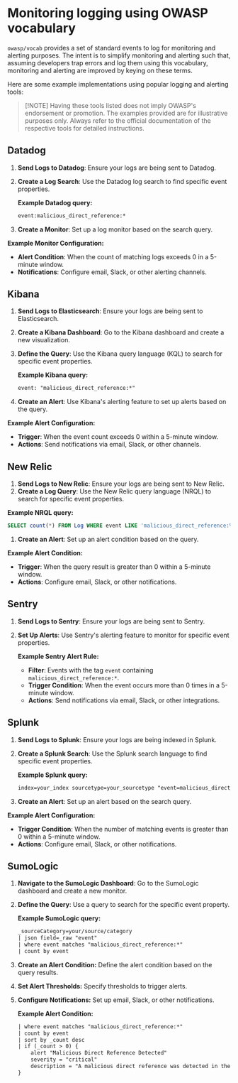 # Monitoring logging using OWASP vocabulary

`owasp/vocab` provides a set of standard events to log for monitoring and alerting purposes. The intent is to simplify monitoring and alerting such that, assuming developers trap errors and log them using this vocabulary, monitoring and alerting are improved by keying on these terms.

Here are some example implementations using popular logging and alerting tools:

> [!NOTE] Having these tools listed does not imply OWASP's endorsement or promotion. The examples provided are for illustrative purposes only. Always refer to the official documentation of the respective tools for detailed instructions.

## Datadog

1. **Send Logs to Datadog**: Ensure your logs are being sent to Datadog.
1. **Create a Log Search**: Use the Datadog log search to find specific event properties.

   **Example Datadog query:**

   ```txt
   event:malicious_direct_reference:*
   ```

1. **Create a Monitor**: Set up a log monitor based on the search query.

**Example Monitor Configuration:**

- **Alert Condition**: When the count of matching logs exceeds 0 in a 5-minute window.
- **Notifications**: Configure email, Slack, or other alerting channels.

## Kibana

1. **Send Logs to Elasticsearch**: Ensure your logs are being sent to Elasticsearch.
2. **Create a Kibana Dashboard**: Go to the Kibana dashboard and create a new visualization.
3. **Define the Query**: Use the Kibana query language (KQL) to search for specific event properties.

   **Example Kibana query:**

   ```txt
   event: "malicious_direct_reference:*"
   ```

4. **Create an Alert**: Use Kibana's alerting feature to set up alerts based on the query.

**Example Alert Configuration:**

- **Trigger**: When the event count exceeds 0 within a 5-minute window.
- **Actions**: Send notifications via email, Slack, or other channels.

## New Relic

1. **Send Logs to New Relic**: Ensure your logs are being sent to New Relic.
1. **Create a Log Query**: Use the New Relic query language (NRQL) to search for specific event properties.

**Example NRQL query:**

```sql
SELECT count(*) FROM Log WHERE event LIKE 'malicious_direct_reference:%'
```

1. **Create an Alert**: Set up an alert condition based on the query.

**Example Alert Condition:**

- **Trigger**: When the query result is greater than 0 within a 5-minute window.
- **Actions**: Configure email, Slack, or other notifications.

## Sentry

1. **Send Logs to Sentry**: Ensure your logs are being sent to Sentry.
2. **Set Up Alerts**: Use Sentry's alerting feature to monitor for specific event properties.

   **Example Sentry Alert Rule:**

   - **Filter**: Events with the tag `event` containing `malicious_direct_reference:*`.
   - **Trigger Condition**: When the event occurs more than 0 times in a 5-minute window.
   - **Actions**: Send notifications via email, Slack, or other integrations.

## Splunk

1. **Send Logs to Splunk**: Ensure your logs are being indexed in Splunk.
2. **Create a Splunk Search**: Use the Splunk search language to find specific event properties.

   **Example Splunk query:**

   ```txt
   index=your_index sourcetype=your_sourcetype "event=malicious_direct_reference:*"
   ```

3. **Create an Alert**: Set up an alert based on the search query.

**Example Alert Configuration:**

- **Trigger Condition**: When the number of matching events is greater than 0 within a 5-minute window.
- **Actions**: Configure email, Slack, or other notifications.

## SumoLogic

1. **Navigate to the SumoLogic Dashboard**: Go to the SumoLogic dashboard and create a new monitor.
2. **Define the Query**: Use a query to search for the specific event property.

   **Example SumoLogic query:**

   ```txt
   _sourceCategory=your/source/category
   | json field=_raw "event"
   | where event matches "malicious_direct_reference:*"
   | count by event
   ```

3. **Create an Alert Condition:** Define the alert condition based on the query results.
4. **Set Alert Thresholds:** Specify thresholds to trigger alerts.
5. **Configure Notifications:** Set up email, Slack, or other notifications.

   **Example Alert Condition:**

   ```txt
   | where event matches "malicious_direct_reference:*"
   | count by event
   | sort by _count desc
   | if (_count > 0) {
       alert "Malicious Direct Reference Detected"
       severity = "critical"
       description = "A malicious direct reference was detected in the logs."
   }
   ```
